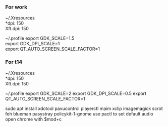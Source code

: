 ### For work
~/.Xresources   
*dpi: 150  
Xft.dpi: 150  

~/.profile
export GDK_SCALE=1.5  
export GDK_DPI_SCALE=1  
export QT_AUTO_SCREEN_SCALE_FACTOR=1  

### For t14

~/.Xresources   
*dpi: 150  
Xft.dpi: 150  

~/.profile
export GDK_SCALE=2
export GDK_DPI_SCALE=0.5
export QT_AUTO_SCREEN_SCALE_FACTOR=1 


sudo apt install xdotool pavucontrol playerctl maim xclip imagemagick scrot feh blueman pasystray policykit-1-gnome
use pactl to set default audio  
open chrome with $mod+c  

